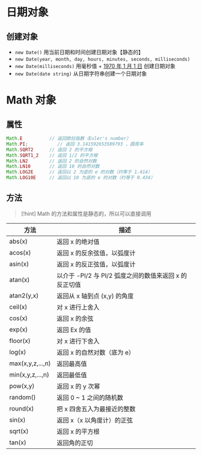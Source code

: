 # 日期对象
## 创建对象
- `new Date()` 用当前日期和时间创建日期对象【静态的】
- `new Date(year, month, day, hours, minutes, seconds, milliseconds)`
- `new Date(milliseconds)` 用毫秒值 + <u>1970 年 1 月 1 日</u> 创建日期对象
- `new Date(date string)` 从日期字符串创建一个日期对象
# Math 对象
## 属性
```js
Math.E          // 返回欧拉指数（Euler's number）
Math.PI;           // 返回 3.141592653589793 ，圆周率
Math.SQRT2      // 返回 2 的平方根
Math.SQRT1_2    // 返回 1/2 的平方根
Math.LN2        // 返回 2 的自然对数
Math.LN10       // 返回 10 的自然对数
Math.LOG2E      // 返回以 2 为底的 e 的对数（约等于 1.414）
Math.LOG10E     // 返回以 10 为底的 e 的对数（约等于 0.434）
```


## 方法

> [!hint] Math 的方法和属性是静态的，所以可以直接调用

|方法|描述|
|---|---|
|abs(x)|返回 x 的绝对值|
|acos(x)|返回 x 的反余弦值，以弧度计|
|asin(x)|返回 x 的反正弦值，以弧度计|
|atan(x)|以介于 -PI/2 与 PI/2 弧度之间的数值来返回 x 的反正切值|
|atan2(y,x)|返回从 x 轴到点 (x,y) 的角度|
|ceil(x)|对 x 进行上舍入|
|cos(x)|返回 x 的余弦|
|exp(x)|返回 Ex 的值|
|floor(x)|对 x 进行下舍入|
|log(x)|返回 x 的自然对数（底为 e）|
|max(x,y,z,...,n)|返回最高值|
|min(x,y,z,...,n)|返回最低值|
|pow(x,y)|返回 x 的 y 次幂|
|random()|返回 0 ~ 1 之间的随机数|
|round(x)|把 x 四舍五入为最接近的整数|
|sin(x)|返回 x（x 以角度计）的正弦|
|sqrt(x)|返回 x 的平方根|
|tan(x)|返回角的正切|